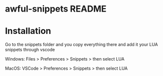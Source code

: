 # awful-snippets README

# Installation
Go to the snippets folder and you copy everything there and add it your LUA snippets through vscode

Windows: Files > Preferences > Snippets > then select LUA

MacOS: VSCode > Preferences > Snippets > then select LUA
